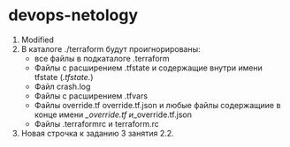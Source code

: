 # devops-netology
1) Modified
2) В каталоге ./terraform будут проигнорированы:
    - все файлы в подкаталоге .terraform
    - Файлы с расширением .tfstate и содержащие внутри имени tfstate (*.tfstate.*)
    - Файл crash.log
    - Файлы с расширением .tfvars
    - Файлы override.tf override.tf.json и любые файлы содержащиие в конце имени *_override.tf и*_override.tf.json
    - Файлы .terraformrc и terraform.rc
3) Новая строчка к заданию 3 занятия 2.2.